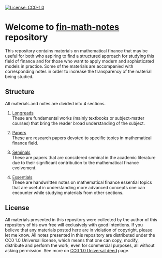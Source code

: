 [![License: CC0-1.0](https://img.shields.io/badge/License-CC0_1.0-lightgrey.svg)](http://creativecommons.org/publicdomain/zero/1.0/)

# Welcome to <ins>fin-math-notes</ins> repository
This repository contains materials on mathematical finance that may be useful for both who aspiring to find a structured approach for studying this field of finance and for those who want to apply modern and sophisticated models in practice. Some of the materials are accompanied with corresponding notes in order to increase the transparency of the material being studied.

## Structure
All materials and notes are divided into 4 sections. 
1. [Longreads](https://github.com/kinest22/fin-math-notes/tree/main/longreads)<br>
These are fundamental works (mainly textbooks or subject-matter courses) that bring the reader broad understanding of the subject.


2. [Papers](https://github.com/kinest22/fin-math-notes/tree/main/papers)<br>
These are research papers devoted to specific topics in mathematical finance field.


3. [Seminals]()<br>
These are papers that are considered seminal in the academic literature due to their significant contribution to the mathematical finance evolvement.


4. [Essentials]()<br>
These are handwritten notes on mathematical finance essential topics that are useful in understanding more advanced concepts one can encounter while studying materials from other sections.


## License
All materials presented in this repository were collected by the author of this repository of his own free will exclusively with good intentions. If you believe that any materials posted here are in violation of copyright, please let me know.
All notes presented in this repository are distributed under the CC0 1.0 Universal license, which means that one can copy, modify, distribute and perform the work, even for commercial purposes, all without asking permission. See more on [CC0 1.0 Universal deed](https://creativecommons.org/publicdomain/zero/1.0/?ref=chooser-v1) page.
